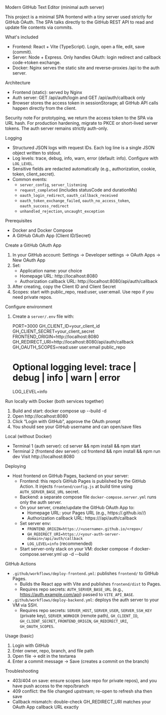 Modern GitHub Text Editor (minimal auth server)

This project is a minimal SPA frontend with a tiny server used strictly for GitHub OAuth. The SPA talks directly to the GitHub REST API to read and update file contents via commits.

What's included
- Frontend: React + Vite (TypeScript). Login, open a file, edit, save (commit).
- Server: Node + Express. Only handles OAuth: login redirect and callback code→token exchange.
- Docker: Nginx serves the static site and reverse-proxies /api to the auth server.

Architecture
- Frontend (static): served by Nginx
- Auth server: GET /api/auth/login and GET /api/auth/callback only
- Browser stores the access token in sessionStorage; all GitHub API calls happen directly from the client.

Security note
For prototyping, we return the access token to the SPA via URL hash. For production hardening, migrate to PKCE or short-lived server tokens. The auth server remains strictly auth-only.

Logging
- Structured JSON logs with request IDs. Each log line is a single JSON object written to stdout.
- Log levels: trace, debug, info, warn, error (default: info). Configure with `LOG_LEVEL`.
- Sensitive fields are redacted automatically (e.g., authorization, cookie, token, client_secret).
- Common events:
  - `server_config`, `server_listening`
  - `request_completed` (includes statusCode and durationMs)
  - `oauth_login_redirect`, `oauth_callback_received`
  - `oauth_token_exchange_failed`, `oauth_no_access_token`, `oauth_success_redirect`
  - `unhandled_rejection`, `uncaught_exception`

Prerequisites
- Docker and Docker Compose
- A GitHub OAuth App (Client ID/Secret)

Create a GitHub OAuth App
1) In your GitHub account: Settings → Developer settings → OAuth Apps → New OAuth App
2) Set:
   - Application name: your choice
   - Homepage URL: http://localhost:8080
   - Authorization callback URL: http://localhost:8080/api/auth/callback
3) After creating, copy the Client ID and Client Secret
4) Scopes: start with public_repo, read:user, user:email. Use repo if you need private repos.

Configure environment
1) Create a `server/.env` file with:

   PORT=3000
   GH_CLIENT_ID=your_client_id
   GH_CLIENT_SECRET=your_client_secret
   FRONTEND_ORIGIN=http://localhost:8080
   GH_REDIRECT_URI=http://localhost:8080/api/auth/callback
   GH_OAUTH_SCOPES=read:user user:email public_repo
   # Optional logging level: trace | debug | info | warn | error
   LOG_LEVEL=info

Run locally with Docker (both services together)
1) Build and start:
   docker compose up --build -d
2) Open http://localhost:8080
3) Click “Login with GitHub”, approve the OAuth prompt
4) You should see your GitHub username and can open/save files

Local (without Docker)
- Terminal 1 (auth server):
  cd server && npm install && npm start
- Terminal 2 (frontend dev server):
  cd frontend && npm install && npm run dev
  Visit http://localhost:8080

Deploying
- Host frontend on GitHub Pages, backend on your server:
  - Frontend: this repo’s GitHub Pages is published by the GitHub Action. It injects `frontend/config.js` at build time using `AUTH_SERVER_BASE_URL` secret.
  - Backend: a separate compose file `docker-compose.server.yml` runs only the auth server.
  - On your server, create/update the GitHub OAuth App to:
    - Homepage URL: your Pages URL (e.g., https://<username>.github.io/<repo>/)
    - Authorization callback URL: https://<your-auth-server-domain>/api/auth/callback
  - Set server env:
    - `FRONTEND_ORIGIN=https://<username>.github.io/<repo>/`
    - `GH_REDIRECT_URI=https://<your-auth-server-domain>/api/auth/callback`
    - `LOG_LEVEL=info` (recommended)
  - Start server-only stack on your VM:
    docker compose -f docker-compose.server.yml up -d --build

GitHub Actions
- `.github/workflows/deploy-frontend.yml`: publishes `frontend/` to GitHub Pages.
  - Builds the React app with Vite and publishes `frontend/dist` to Pages.
  - Requires repo secrets: `AUTH_SERVER_BASE_URL` (e.g., https://auth.example.com/api) passed to `VITE_API_BASE`.
- `.github/workflows/deploy-backend.yml`: deploys the auth server to your VM via SSH.
  - Requires repo secrets: `SERVER_HOST`, `SERVER_USER`, `SERVER_SSH_KEY` (private key), `SERVER_WORKDIR` (remote path), `GH_CLIENT_ID`, `GH_CLIENT_SECRET`, `FRONTEND_ORIGIN`, `GH_REDIRECT_URI`, `GH_OAUTH_SCOPES`.

Usage (basic)
1) Login with GitHub
2) Enter owner, repo, branch, and file path
3) Open file → edit in the textarea
4) Enter a commit message → Save (creates a commit on the branch)

Troubleshooting
- 403/404 on save: ensure scopes (use repo for private repos), and you have push access to the repo/branch
- 409 conflict: the file changed upstream; re-open to refresh sha then save
- Callback mismatch: double-check GH_REDIRECT_URI matches your OAuth App callback URL exactly


